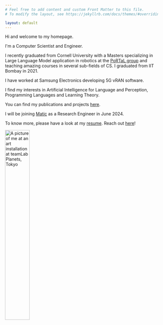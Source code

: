 ```yaml
---
# Feel free to add content and custom Front Matter to this file.
# To modify the layout, see https://jekyllrb.com/docs/themes/#overriding-theme-defaults

layout: default
---
```


Hi and welcome to my homepage.

I'm a Computer Scientist and Engineer.

I recently graduated from Cornell University with a Masters specializing in Large Language Model application in robotics at the <a href="https://portal-cornell.github.io/" target="_blank">PoRTaL group</a> and teaching amazing courses in several sub-fields of CS. I graduated from IIT Bombay in 2021.

I have worked at Samsung Electronics developing 5G vRAN software.
 
I find my interests in Artificial Intelligence for Language and Perception, Programming Languages and Learning Theory. 

You can find my publications and projects <a href="{{site.baseurl}}/projects/"> here</a>.

I will be joining <a href="https://maticrobots.com/" target="_blank">Matic</a> as a Research Engineer in June 2024.

To know more, please have a look at my <a href="{{site.baseurl}}/resume.pdf">resume</a>. Reach out <a href="mailto:yash.sharma200999@gmail.com">here</a>!


<img width="40%" border-radius="50%" src="{{site.baseurl}}/assets/me.jpg" alt="A picture of me at an art installation at teamLab Planets, Tokyo">
